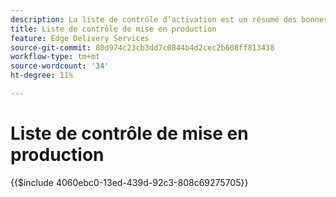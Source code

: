 ```yaml
---
description: La liste de contrôle d’activation est un résumé des bonnes pratiques à prendre en compte lors du lancement d’un site web. Ces étapes sont généralement de bonnes pratiques, mais présentent certains aspects spécifiques à Adobe Experience Manager.
title: Liste de contrôle de mise en production
feature: Edge Delivery Services
source-git-commit: 80d974c23cb3dd7c0844b4d2cec2b608ff813438
workflow-type: tm+mt
source-wordcount: '34'
ht-degree: 11%

---
```


# Liste de contrôle de mise en production

{{$include 4060ebc0-13ed-439d-92c3-808c69275705}}